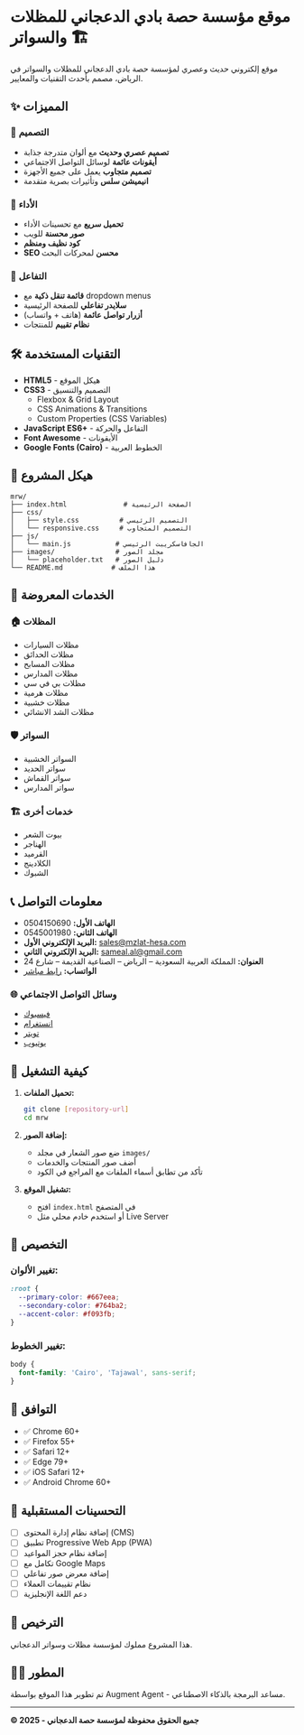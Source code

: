 # موقع مؤسسة حصة بادي الدعجاني للمظلات والسواتر 🏗️

موقع إلكتروني حديث وعصري لمؤسسة حصة بادي الدعجاني للمظلات والسواتر في الرياض، مصمم بأحدث التقنيات والمعايير.

## ✨ المميزات

### 🎨 التصميم
- **تصميم عصري وحديث** مع ألوان متدرجة جذابة
- **أيقونات عائمة** لوسائل التواصل الاجتماعي
- **تصميم متجاوب** يعمل على جميع الأجهزة
- **انيميشن سلس** وتأثيرات بصرية متقدمة

### 🚀 الأداء
- **تحميل سريع** مع تحسينات الأداء
- **صور محسنة** للويب
- **كود نظيف ومنظم**
- **SEO محسن** لمحركات البحث

### 📱 التفاعل
- **قائمة تنقل ذكية** مع dropdown menus
- **سلايدر تفاعلي** للصفحة الرئيسية
- **أزرار تواصل عائمة** (هاتف + واتساب)
- **نظام تقييم** للمنتجات

## 🛠️ التقنيات المستخدمة

- **HTML5** - هيكل الموقع
- **CSS3** - التصميم والتنسيق
  - Flexbox & Grid Layout
  - CSS Animations & Transitions
  - Custom Properties (CSS Variables)
- **JavaScript ES6+** - التفاعل والحركة
- **Font Awesome** - الأيقونات
- **Google Fonts (Cairo)** - الخطوط العربية

## 📁 هيكل المشروع

```
mrw/
├── index.html              # الصفحة الرئيسية
├── css/
│   ├── style.css          # التصميم الرئيسي
│   └── responsive.css     # التصميم المتجاوب
├── js/
│   └── main.js           # الجافاسكريبت الرئيسي
├── images/               # مجلد الصور
│   └── placeholder.txt   # دليل الصور
└── README.md            # هذا الملف
```

## 🎯 الخدمات المعروضة

### 🏠 المظلات
- مظلات السيارات
- مظلات الحدائق
- مظلات المسابح
- مظلات المدارس
- مظلات بي في سي
- مظلات هرمية
- مظلات خشبية
- مظلات الشد الانشائي

### 🛡️ السواتر
- السواتر الخشبية
- سواتر الحديد
- سواتر القماش
- سواتر المدارس

### 🏗️ خدمات أخرى
- بيوت الشعر
- الهناجر
- القرميد
- الكلادينج
- الشبوك

## 📞 معلومات التواصل

- **الهاتف الأول:** 0504150690
- **الهاتف الثاني:** 0545001980
- **البريد الإلكتروني الأول:** sales@mzlat-hesa.com
- **البريد الإلكتروني الثاني:** sameal.al@gmail.com
- **العنوان:** المملكة العربية السعودية – الرياض – الصناعية القديمة – شارع 24
- **الواتساب:** [رابط مباشر](https://api.whatsapp.com/send?phone=+966504150690)

### 🌐 وسائل التواصل الاجتماعي
- [فيسبوك](https://www.facebook.com/Eldaagany/)
- [انستغرام](https://www.instagram.com/mzlathesa/)
- [تويتر](https://twitter.com/eldaagany1)
- [يوتيوب](https://www.youtube.com/channel/UChwNEDE6YiQ67qn0huD1Dnw)

## 🚀 كيفية التشغيل

1. **تحميل الملفات:**
   ```bash
   git clone [repository-url]
   cd mrw
   ```

2. **إضافة الصور:**
   - ضع صور الشعار في مجلد `images/`
   - أضف صور المنتجات والخدمات
   - تأكد من تطابق أسماء الملفات مع المراجع في الكود

3. **تشغيل الموقع:**
   - افتح `index.html` في المتصفح
   - أو استخدم خادم محلي مثل Live Server

## 🎨 التخصيص

### تغيير الألوان:
```css
:root {
  --primary-color: #667eea;
  --secondary-color: #764ba2;
  --accent-color: #f093fb;
}
```

### تغيير الخطوط:
```css
body {
  font-family: 'Cairo', 'Tajawal', sans-serif;
}
```

## 📱 التوافق

- ✅ Chrome 60+
- ✅ Firefox 55+
- ✅ Safari 12+
- ✅ Edge 79+
- ✅ iOS Safari 12+
- ✅ Android Chrome 60+

## 🔧 التحسينات المستقبلية

- [ ] إضافة نظام إدارة المحتوى (CMS)
- [ ] تطبيق Progressive Web App (PWA)
- [ ] إضافة نظام حجز المواعيد
- [ ] تكامل مع Google Maps
- [ ] إضافة معرض صور تفاعلي
- [ ] نظام تقييمات العملاء
- [ ] دعم اللغة الإنجليزية

## 📄 الترخيص

هذا المشروع مملوك لمؤسسة مظلات وسواتر الدعجاني.

## 👨‍💻 المطور

تم تطوير هذا الموقع بواسطة Augment Agent - مساعد البرمجة بالذكاء الاصطناعي.

---

**© 2025 - جميع الحقوق محفوظة لمؤسسة حصة الدعجاني**
